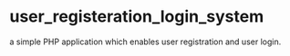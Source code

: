 # user_registeration_login_system
a simple PHP application which enables user registration and user login.

